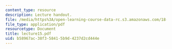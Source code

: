 ```yaml
---
content_type: resource
description: Lecture handout.
file: /media/https%3A/open-learning-course-data-rc.s3.amazonaws.com/18-330-introduction-to-numerical-analysis-spring-2004/b58967ac38f358415b9d4237d2cd444e_lecture15.pdf
file_type: application/pdf
resourcetype: Document
title: lecture15.pdf
uid: b58967ac-38f3-5841-5b9d-4237d2cd444e
---
```

